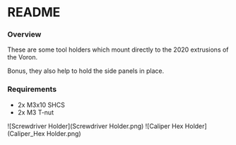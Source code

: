 # README

### Overview

These are some tool holders which mount directly to the 2020 extrusions of the Voron.

Bonus, they also help to hold the side panels in place.

### Requirements

 * 2x M3x10 SHCS
 * 2x M3 T-nut

 ![Screwdriver Holder](Screwdriver Holder.png)
 ![Caliper Hex Holder](Caliper_Hex Holder.png)

